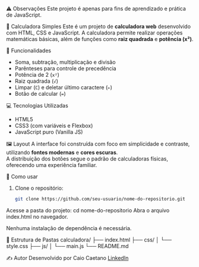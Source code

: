 ⚠️ Observações
Este projeto é apenas para fins de aprendizado e prática de JavaScript.

🧮 Calculadora Simples
Este é um projeto de **calculadora web** desenvolvido com HTML, CSS e JavaScript. A calculadora permite realizar operações matemáticas básicas, além de funções como **raiz quadrada** e **potência (x²)**.

🔧 Funcionalidades
- Soma, subtração, multiplicação e divisão
- Parênteses para controle de precedência
- Potência de 2 (`x²`)
- Raiz quadrada (`√`)
- Limpar (`C`) e deletar último caractere (`←`)
- Botão de calcular (`=`)

💻 Tecnologias Utilizadas
- HTML5
- CSS3 (com variáveis e Flexbox)
- JavaScript puro (Vanilla JS)

🖼️ Layout
A interface foi construída com foco em simplicidade e contraste, utilizando **fontes modernas** e **cores escuras**.  
A distribuição dos botões segue o padrão de calculadoras físicas, oferecendo uma experiência familiar.

🚀 Como usar
1. Clone o repositório:
   ```bash
   git clone https://github.com/seu-usuario/nome-do-repositorio.git
Acesse a pasta do projeto:
cd nome-do-repositorio
Abra o arquivo index.html no navegador.

Nenhuma instalação de dependência é necessária.

📁 Estrutura de Pastas
calculadora/
├── index.html
├── css/
│   └── style.css
├── js/
│   └── main.js
└── README.md

✍️ Autor
Desenvolvido por Caio Caetano
[LinkedIn](https://www.linkedin.com/in/caiohenriquecaetano/)

